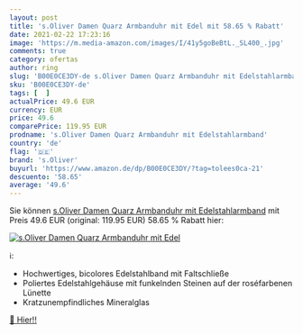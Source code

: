 ```yaml
---
layout: post
title: 's.Oliver Damen Quarz Armbanduhr mit Edel mit 58.65 % Rabatt'
date: 2021-02-22 17:23:16
image: 'https://m.media-amazon.com/images/I/41y5goBeBtL._SL400_.jpg'
comments: true
category: ofertas
author: ring
slug: 'B00E0CE3DY-de s.Oliver Damen Quarz Armbanduhr mit Edelstahlarmband'
sku: 'B00E0CE3DY-de'
tags: [  ]
actualPrice: 49.6 EUR
currency: EUR
price: 49.6
comparePrice: 119.95 EUR
prodname: 's.Oliver Damen Quarz Armbanduhr mit Edelstahlarmband'
country: 'de'
flag: '🇩🇪'
brand: 's.Oliver'
buyurl: 'https://www.amazon.de/dp/B00E0CE3DY/?tag=tolees0ca-21'
descuento: '58.65'
average: '49.6'
---
```


Sie können [s.Oliver Damen Quarz Armbanduhr mit Edelstahlarmband](https://www.amazon.de/dp/B00E0CE3DY/?tag=tolees0ca-21) mit Preis 49.6 EUR (original: 119.95 EUR) 58.65 % Rabatt hier:

[![s.Oliver Damen Quarz Armbanduhr mit Edel](https://m.media-amazon.com/images/I/41y5goBeBtL._SL400_.jpg)](https://www.amazon.de/dp/B00E0CE3DY/?tag=tolees0ca-21)

ℹ️:

- Hochwertiges, bicolores Edelstahlband mit Faltschließe
- Poliertes Edelstahlgehäuse mit funkelnden Steinen auf der roséfarbenen Lünette
- Kratzunempfindliches Mineralglas

[🛒 Hier!!](https://www.amazon.de/dp/B00E0CE3DY/?tag=tolees0ca-21)
